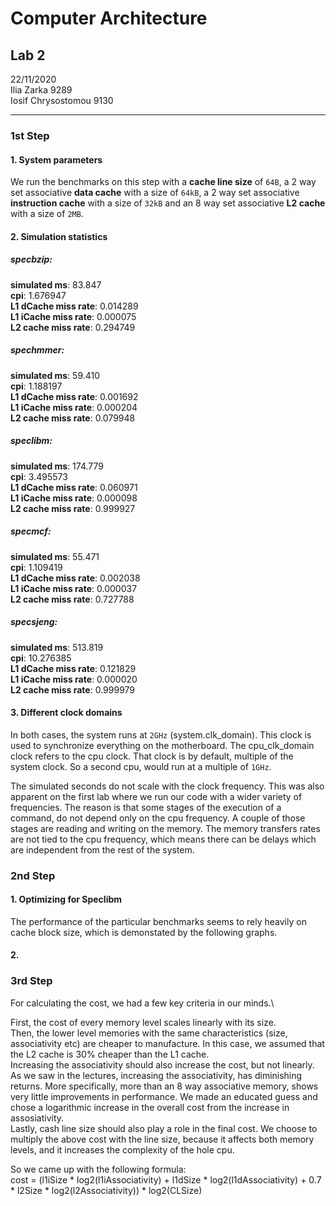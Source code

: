 # Computer Architecture

## Lab 2
22/11/2020\
Ilia Zarka 9289\
Iosif Chrysostomou 9130

---

### 1st Step
#### 1. System parameters

We run the benchmarks on this step with a **cache line size** of `64B`, a 2 way set associative **data cache** with a size of `64kB`, a 2 way set associative **instruction cache** with a size of `32kB` and an 8 way set associative **L2 cache** with a size of `2MB`.

#### 2. Simulation statistics

##### specbzip:
**simulated ms**: 83.847\
**cpi**: 1.676947\
**L1 dCache miss rate**: 0.014289\
**L1 iCache miss rate**: 0.000075\
**L2 cache miss rate**: 0.294749

##### spechmmer:
**simulated ms**: 59.410\
**cpi**: 1.188197\
**L1 dCache miss rate**: 0.001692\
**L1 iCache miss rate**: 0.000204\
**L2 cache miss rate**: 0.079948

##### speclibm:
**simulated ms**: 174.779\
**cpi**: 3.495573\
**L1 dCache miss rate**: 0.060971\
**L1 iCache miss rate**: 0.000098\
**L2 cache miss rate**: 0.999927

##### specmcf:
**simulated ms**: 55.471\
**cpi**: 1.109419\
**L1 dCache miss rate**: 0.002038\
**L1 iCache miss rate**: 0.000037\
**L2 cache miss rate**: 0.727788

##### specsjeng:
**simulated ms**: 513.819\
**cpi**: 10.276385\
**L1 dCache miss rate**: 0.121829\
**L1 iCache miss rate**: 0.000020\
**L2 cache miss rate**: 0.999979

#### 3. Different clock domains

In both cases, the system runs at `2GHz` (system.clk_domain). This clock is used to synchronize everything on the motherboard. The cpu_clk_domain clock refers to the cpu clock. That clock is by default, multiple of the system clock. So a second cpu, would run at a multiple of `1GHz`.

The simulated seconds do not scale with the clock frequency. This was also apparent on the first lab where we run our code with a wider variety of frequencies. The reason is that some stages of the execution of a command, do not depend only on the cpu frequency. A couple of those stages are reading and writing on the memory. The memory transfers rates are not tied to the cpu frequency, which means there can be delays which are independent from the rest of the system.

### 2nd Step
#### 1. Optimizing for Speclibm
The performance of the particular benchmarks seems to rely heavily on cache block size, which is demonstated by the following graphs.
#### 2.

### 3rd Step

For calculating the cost, we had a few key criteria in our minds.\

First, the cost of every memory level scales linearly with its size.\
Then, the lower level memories with the same characteristics (size, associativity etc) are cheaper to manufacture. In this case, we assumed that the L2 cache is 30% cheaper than the L1 cache.\
Increasing the associativity should also increase the cost, but not linearly. As we saw in the lectures, increasing the associativity, has diminishing returns. More specifically, more than an 8 way associative memory, shows very little improvements in performance. We made an educated guess and chose a logarithmic increase in the overall cost from the increase in assosiativity.\
Lastly, cash line size should also play a role in the final cost. We choose to multiply the above cost with the line size, because it affects both memory levels, and it increases the complexity of the hole cpu.

So we came up with the following formula:\
cost = (l1iSize * log2(l1iAssociativity) + l1dSize * log2(l1dAssociativity) + 0.7 * l2Size * log2(l2Associativity)) * log2(CLSize)
